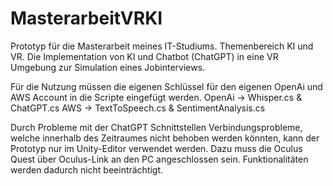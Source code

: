 # MasterarbeitVRKI
Prototyp für die Masterarbeit meines IT-Studiums. Themenbereich KI und VR. Die Implementation von KI und Chatbot (ChatGPT) in eine VR Umgebung zur Simulation eines Jobinterviews.

Für die Nutzung müssen die eigenen Schlüssel für den eigenen OpenAi und AWS Account in die Scripte eingefügt werden.
OpenAi -> Whisper.cs & ChatGPT.cs
AWS -> TextToSpeech.cs & SentimentAnalysis.cs


Durch Probleme mit der ChatGPT Schnittstellen Verbindungsprobleme, welche innerhalb des Zeitraumes nicht behoben werden könnten, kann der Prototyp nur im Unity-Editor verwendet werden. Dazu muss die Oculus Quest über Oculus-Link an den PC angeschlossen sein. Funktionalitäten werden dadurch nicht beeinträchtigt.